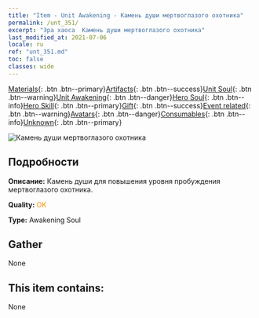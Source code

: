 ```yaml
---
title: "Item - Unit Awakening - Камень души мертвоглазого охотника"
permalink: /unt_351/
excerpt: "Эра хаоса  Камень души мертвоглазого охотника"
last_modified_at: 2021-07-06
locale: ru
ref: "unt_351.md"
toc: false
classes: wide
---
```

 [Materials](/ItemsRU/){: .btn .btn--primary}[Artifacts](/ItemsRU/Artifacts/){: .btn .btn--success}[Unit Soul](/ItemsRU/UnitSoul/){: .btn .btn--warning}[Unit Awakening](/ItemsRU/UnitAwakening/){: .btn .btn--danger}[Hero Soul](/ItemsRU/HeroSoul/){: .btn .btn--info}[Hero Skill](/ItemsRU/HeroSkill/){: .btn .btn--primary}[Gift](/ItemsRU/Gift/){: .btn .btn--success}[Event related](/ItemsRU/Events/){: .btn .btn--warning}[Avatars](/ItemsRU/Avatars/){: .btn .btn--danger}[Consumables](/ItemsRU/Consumables/){: .btn .btn--info}[Unknown](/ItemsRU/Unknown/){: .btn .btn--primary}

 ![Камень души мертвоглазого охотника](/images/u/tia_baozang.jpg)

## Подробности
 **Описание:** Камень души для повышения уровня пробуждения мертвоглазого охотника.

 **Quality:** <span style="color: #FF8C00">OK</span>

 **Type:** Awakening Soul

## Gather

  None

## This item contains:

  None

